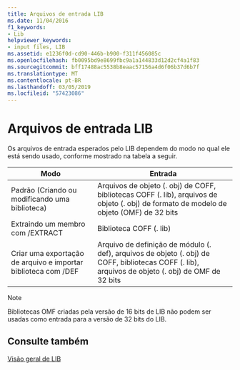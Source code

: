 ```yaml
---
title: Arquivos de entrada LIB
ms.date: 11/04/2016
f1_keywords:
- Lib
helpviewer_keywords:
- input files, LIB
ms.assetid: e1236f0d-cd90-446b-b900-f311f456085c
ms.openlocfilehash: fb0095bd9e8699fbc9a1a144833d12d2cf4a1f83
ms.sourcegitcommit: bff17488ac5538b8eaac57156a4d6f06b37d6b7f
ms.translationtype: MT
ms.contentlocale: pt-BR
ms.lasthandoff: 03/05/2019
ms.locfileid: "57423086"
---
```

# <a name="lib-input-files"></a>Arquivos de entrada LIB

Os arquivos de entrada esperados pelo LIB dependem do modo no qual ele está sendo usado, conforme mostrado na tabela a seguir.

|Modo|Entrada|
|----------|-----------|
|Padrão (Criando ou modificando uma biblioteca)|Arquivos de objeto (. obj) de COFF, bibliotecas COFF (. lib), arquivos de objeto (. obj) de formato de modelo de objeto (OMF) de 32 bits|
|Extraindo um membro com /EXTRACT|Biblioteca COFF (. lib)|
|Criar uma exportação de arquivo e importar biblioteca com /DEF|Arquivo de definição de módulo (. def), arquivos de objeto (. obj) de COFF, bibliotecas COFF (. lib), arquivos de objeto (. obj) de OMF de 32 bits|

> [!NOTE]
>  Bibliotecas OMF criadas pela versão de 16 bits de LIB não podem ser usadas como entrada para a versão de 32 bits do LIB.

## <a name="see-also"></a>Consulte também

[Visão geral de LIB](../../build/reference/overview-of-lib.md)
